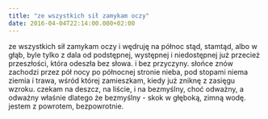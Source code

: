 ```yaml
---
title: "ze wszystkich sił zamykam oczy"
date: 2016-04-04T22:14:00.000+02:00
---
```

ze wszystkich sił zamykam oczy i wędruję na północ stąd, stamtąd, albo w głąb, byle tylko z dala od podstępnej, występnej i niedostępnej już przecież przeszłości, która odeszła bez słowa. i bez przyczyny. słońce znów zachodzi przez pół nocy po północnej stronie nieba, pod stopami niema ziemia i trawa, wśród której zamieszkam, kiedy już zniknę z zasięgu wzroku. czekam na deszcz, na liście, i na bezmyślny, choć odważny, a odważny właśnie dlatego że bezmyślny - skok w głęboką, zimną wodę. jestem z powrotem, bezpowrotnie.
